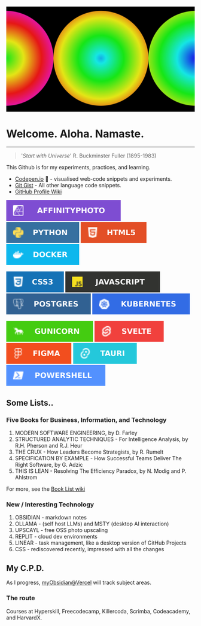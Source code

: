 ![Custom Header](customheader-rdi-Flt-jg95.svg)

# Welcome. Aloha. Namaste.
---

> '_Start with Universe_' R. Buckminster Fuller (1895-1983)

This Github is for my experiments, practices, and learning.

- [Codepen.io](https://codepen.io/GRibbans) 🔗 - visualised web-code snippets and experiments.
- [Git Gist](https://gist.github.com/GRibbans) - All other language code snippets.
- [GitHub Profile Wiki](https://github.com/GRibbans/Gribbans/wiki)

![affinityphoto](https://raw.githubusercontent.com/GRibbans/Gribbans/main/svg-logos/affinityphoto.svg)
![python.svg](https://raw.githubusercontent.com/GRibbans/Gribbans/main/svg-logos/python.svg)
![html5.svg](https://raw.githubusercontent.com/GRibbans/Gribbans/main/svg-logos/html5.svg)
![docker](https://raw.githubusercontent.com/GRibbans/Gribbans/main/svg-logos/docker.svg)

![css3.svg](https://raw.githubusercontent.com/GRibbans/Gribbans/main/svg-logos/css3.svg)
![javascript.svg](https://raw.githubusercontent.com/GRibbans/Gribbans/main/svg-logos/javascript.svg)
![postgres.svg](https://raw.githubusercontent.com/GRibbans/Gribbans/main/svg-logos/postgres.svg)
![kubernetes.svg](https://raw.githubusercontent.com/GRibbans/Gribbans/main/svg-logos/kubernetes.svg)

![gunicorn.svg](https://raw.githubusercontent.com/GRibbans/Gribbans/main/svg-logos/gunicorn.svg)
![svelte.svg](https://raw.githubusercontent.com/GRibbans/Gribbans/main/svg-logos/svelte.svg)
![figma.svg](https://raw.githubusercontent.com/GRibbans/Gribbans/main/svg-logos/figma.svg)
![tauri.svg](https://raw.githubusercontent.com/GRibbans/Gribbans/main/svg-logos/tauri.svg)
![powershell.svg](https://raw.githubusercontent.com/GRibbans/Gribbans/main/svg-logos/powershell.svg)

## Some Lists..

### Five Books for Business, Information, and Technology

1. MODERN SOFTWARE ENGINEERING, by D. Farley
2. STRUCTURED ANALYTIC TECHNIQUES - For Intelligence Analysis, by R.H. Pherson and R.J. Heur
3. THE CRUX - How Leaders Become Strategists, by R. Rumelt
4. SPECIFICATION BY EXAMPLE - How Successful Teams Deliver The Right Software, by G. Adzic
5. THIS IS LEAN - Resolving The Efficiency Paradox, by N. Modig and P. Ahlstrom

For more, see the [Book List wiki](https://github.com/GRibbans/Gribbans/wiki/Book-List)

### New / Interesting Technology 

1. OBSIDIAN - markdown notes
2. OLLAMA - (self host LLMs) and MSTY (desktop AI interaction)
3. UPSCAYL - free OSS photo upscaling
4. REPLIT - cloud dev environments
5. LINEAR - task management, like a desktop version of GitHub Projects
0. CSS - rediscovered recently, impressed with all the changes
   
## My C.P.D.

As I progress, [myObsidian@Vercel](https://myobsidian.vercel.app/) will track subject areas.

### The route

Courses at Hyperskill, Freecodecamp, Killercoda, Scrimba, Codeacademy, and HarvardX.

<!-- 

- [HTML5, CSS3 @ Scrimba](https://scrimba.com/learn/htmlandcss) to update
- [Javascript @ Scrimba](https://scrimba.com/learn/learnjavascript) to update.
- [CS for Python Programming @ HarvardX](https://www.edx.org/certificates/professional-certificate/harvardx-computer-science-for-python-programming) into new ground.

- Python app logic
  - Hyperskill course: ###
  - Hyperskill course: ###
  - Hyperskill course: ###
- Python UI
  - Eel or
  - Delphi-FMX-Python or
  - Tkinter (modern or bootstrap versions)
- **Python Project**
  - Three product ideas being researched, requirements written etc.
  - Groundwork already in progress within RITC Jira
- Webstack (HTML5/CSS3/JS)
  - **WebStack Project**
    - githubpages site
    - product site / sites
    - A SAAS tool functional slice back to front.
- Cloud Infra.
- Git, Git as remote/public hosting, Git as local/private hosting
- Jira??? 50/50
- AI - local (in progress), private hosted (AWS etc.), preparation of training material, training process, storage and redeployment of aligned AI.
- Dirty-hands projects, contribute to FOSS projects
--> 
